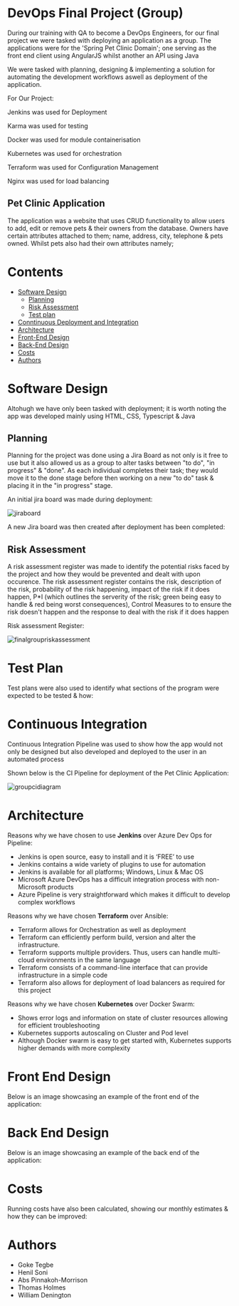 # DevOps  Final Project (Group)

During our training with QA to become a DevOps Engineers, for our final project we were tasked with deploying an application as a group. The applications were for the 'Spring Pet Clinic Domain'; one serving as the front end client using AngularJS whilst another an API using Java

We were tasked with planning, designing & implementing a solution for automating the development workflows aswell as deployment of the application.

For Our Project:

Jenkins was used for Deployment

Karma was used for testing

Docker was used for module containerisation 

Kubernetes was used for orchestration

Terraform was used for Configuration Management

Nginx was used for load balancing 

## Pet Clinic Application

The application was a website that uses CRUD functionality to allow users to add, edit or remove pets & their owners from the database. Owners have certain attributes attached to them; name, address, city, telephone & pets owned. Whilst pets also had their own attributes namely;

# Contents

* [Software Design](#Software-Design)
    * [Planning](#Planning)
    * [Risk Assessment](#Risk-Assessment)
    * [Test plan](#Test-plan)
* [Conntinuous Deployment and Integration](#Continuous-Deployment-and-Integration)  
* [Architecture](#Architectures)
* [Front-End Design](#Front-End-Design)
* [Back-End Design](#Back-End-Design)
* [Costs](#Costs)
* [Authors](#Authors)

# Software Design

Altohugh we have only been tasked with deployment; it is worth noting the app was developed mainly using HTML, CSS, Typescript & Java

## Planning

Planning for the project was done using a Jira Board as not only is it free to use but it also allowed us as a group to alter tasks between "to do", "in progress" & "done". As each individual completes their task; they would move it to the done stage before then working on a new "to do" task & placing it in the "in progress" stage.

An initial jira board was made during deployment:

![jiraboard](https://user-images.githubusercontent.com/48153566/123998741-af70ef00-d9c9-11eb-8b4f-f42fcb62194e.png)

A new Jira board was then created after deployment has been completed:


## Risk Assessment

A risk assessment register was made to identify the potential risks faced by the project and how they would be prevented and dealt with upon occurence. The risk assessment register contains the risk, description of the risk, probability of the risk happening, impact of the risk if it does happen, P*I  (which outlines the serverity of the risk; green being easy to handle & red being worst consequences), Control Measures to to ensure the risk doesn't happen and the response to deal with the risk if it does happen

Risk assessment Register:

![finalgroupriskassessment](https://user-images.githubusercontent.com/48153566/123999530-88ff8380-d9ca-11eb-824e-2d95478e5533.png)


# Test Plan

Test plans were also used to identify what sections of the program were expected to be tested & how:


# Continuous Integration

Continuous Integration Pipeline was used to show how the app would not only be designed but also developed and deployed to the user in an automated process

Shown below is the CI Pipeline for deployment of the Pet Clinic Application:

![groupcidiagram](https://user-images.githubusercontent.com/48153566/124000029-117e2400-d9cb-11eb-874d-0104c58174d3.png)



# Architecture

Reasons why we have chosen to use **Jenkins** over Azure Dev Ops for Pipeline:
* Jenkins is open source, easy to install and it is ‘FREE’ to use
* Jenkins contains a wide variety of plugins to use for automation
* Jenkins is available for all platforms; Windows, Linux & Mac OS
* Microsoft Azure DevOps has a difficult integration process with non-Microsoft products
* Azure Pipeline is very straightforward which makes it difficult to develop complex workflows


Reasons why we have chosen **Terraform** over Ansible:
* Terraform allows for Orchestration as well as deployment
* Terraform can efficiently perform build, version and alter the infrastructure.
* Terraform supports multiple providers. Thus, users can handle multi-cloud environments in the same language
* Terraform consists of a command-line interface that can provide infrastructure in a simple code
* Terraform also allows for deployment of load balancers as required for this project

Reasons why we have chosen **Kubernetes** over Docker Swarm:
* Shows error logs and information on state of cluster resources allowing for efficient troubleshooting
* Kubernetes supports autoscaling on Cluster and Pod level 
* Although Docker swarm is easy to get started with, Kubernetes supports higher demands with more complexity


# Front End Design

Below is an image showcasing an example of the front end of the application:


# Back End Design

Below is an image showcasing an example of the back end of the application:


# Costs

Running costs have also been calculated, showing our monthly estimates & how they can be improved:


# Authors

* Goke Tegbe
* Henil Soni
* Abs Pinnakoh-Morrison
* Thomas Holmes
* William Denington

